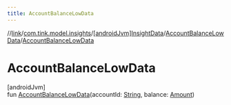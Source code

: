 ```yaml
---
title: AccountBalanceLowData
---
```

//[link](../../../../index.html)/[com.tink.model.insights](../../index.html)/[[androidJvm]InsightData](../index.html)/[AccountBalanceLowData](index.html)/[AccountBalanceLowData](-account-balance-low-data.html)



# AccountBalanceLowData



[androidJvm]\
fun [AccountBalanceLowData](-account-balance-low-data.html)(accountId: [String](https://kotlinlang.org/api/latest/jvm/stdlib/kotlin/-string/index.html), balance: [Amount](../../../com.tink.model.misc/[android-jvm]-amount/index.html))





